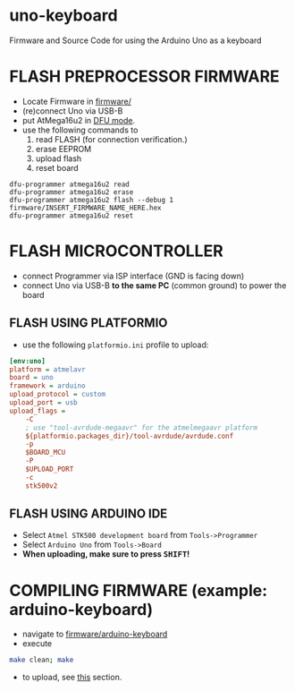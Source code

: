 # uno-keyboard
Firmware and Source Code for using the Arduino Uno as a keyboard

# FLASH PREPROCESSOR FIRMWARE
- Locate Firmware in [firmware/](firmware/)
- (re)connect Uno via USB-B
- put AtMega16u2 in [DFU mode](https://support.arduino.cc/hc/en-us/articles/4408887452434-Flash-USB-to-serial-firmware-in-DFU-mode).
- use the following commands to
  1. read FLASH (for connection verification.)
  2. erase EEPROM
  3. upload flash
  4. reset board
```
dfu-programmer atmega16u2 read
dfu-programmer atmega16u2 erase
dfu-programmer atmega16u2 flash --debug 1 firmware/INSERT_FIRMWARE_NAME_HERE.hex  
dfu-programmer atmega16u2 reset  
```

# FLASH MICROCONTROLLER
- connect Programmer via ISP interface (GND is facing down)
- connect Uno via USB-B **to the same PC** (common ground) to power the board
## FLASH USING PLATFORMIO
- use the following `platformio.ini` profile to upload:
```ini
[env:uno]
platform = atmelavr
board = uno
framework = arduino
upload_protocol = custom
upload_port = usb
upload_flags =
    -C
    ; use "tool-avrdude-megaavr" for the atmelmegaavr platform
    ${platformio.packages_dir}/tool-avrdude/avrdude.conf
    -p
    $BOARD_MCU
    -P
    $UPLOAD_PORT
    -c
    stk500v2
``` 
## FLASH USING ARDUINO IDE
- Select `Atmel STK500 development board` from `Tools->Programmer`
- Select `Arduino Uno` from `Tools->Board`
- **When uploading, make sure to press <kbd>SHIFT</kbd>!**

# COMPILING FIRMWARE (example: arduino-keyboard)
- navigate to [firmware/arduino-keyboard](firmware/arduino-keyboard)
- execute
```bash
make clean; make
```
- to upload, see [this](#FLASH-PREPROCESSOR-FIRMWARE) section.
